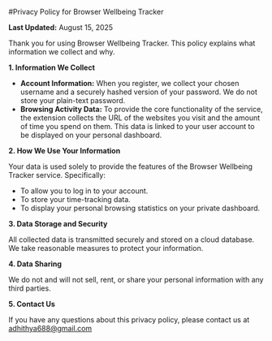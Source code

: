 #Privacy Policy for Browser Wellbeing Tracker

**Last Updated:** August 15, 2025

Thank you for using Browser Wellbeing Tracker. This policy explains what information we collect and why.

**1. Information We Collect**

- **Account Information:** When you register, we collect your chosen username and a securely hashed version of your password. We do not store your plain-text password.
- **Browsing Activity Data:** To provide the core functionality of the service, the extension collects the URL of the websites you visit and the amount of time you spend on them. This data is linked to your user account to be displayed on your personal dashboard.

**2. How We Use Your Information**

Your data is used solely to provide the features of the Browser Wellbeing Tracker service. Specifically:

- To allow you to log in to your account.
- To store your time-tracking data.
- To display your personal browsing statistics on your private dashboard.

**3. Data Storage and Security**

All collected data is transmitted securely and stored on a cloud database. We take reasonable measures to protect your information.

**4. Data Sharing**

We do not and will not sell, rent, or share your personal information with any third parties.

**5. Contact Us**

If you have any questions about this privacy policy, please contact us at adhithya688@gmail.com

